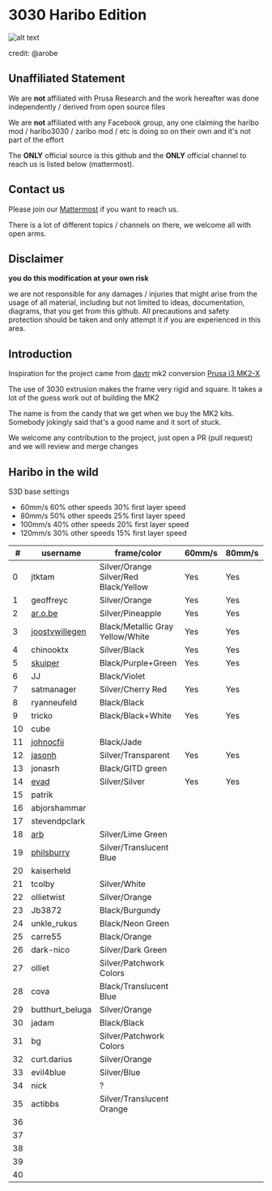 # 3030 Haribo Edition

![alt text][teaser]

[teaser]: http://i.imgur.com/pz1YWP5.jpg "3030 Haribo Edition in Black"

credit: @arobe

## Unaffiliated Statement

We are **not** affiliated with Prusa Research and the work hereafter was done independently / derived from open source files

We are **not** affiliated with any Facebook group, any one claiming the haribo mod / haribo3030 / zaribo mod / etc is doing so on their own and it's not part of the effort

The **ONLY** official source is this github and the **ONLY** official channel to reach us is listed below (mattermost).  

## Contact us

Please join our [Mattermost](http://3dprinting.community) if you want to reach us.

There is a lot of different topics / channels on there, we welcome all with open arms.

## Disclaimer

**you do this modification at your own risk**

we are not responsible for any damages / injuries that might arise from the usage of all material, including but not limited to ideas, documentation, diagrams, that you get from this github.  All precautions and safety protection should be taken and only attempt it if you are experienced in this area.

## Introduction
Inspiration for the project came from [davtr](http://www.thingiverse.com/davtr/about) mk2 conversion [Prusa i3 MK2-X](http://www.thingiverse.com/thing:1692666)

The use of 3030 extrusion makes the frame very rigid and square.  It takes a lot of the guess work out of building the MK2

The name is from the candy that we get when we buy the MK2 kits.  Somebody jokingly said that's a good name and it sort of stuck.

We welcome any contribution to the project, just open a PR (pull request) and we will review and merge changes

## Haribo in the wild

S3D base settings

- 60mm/s 60% other speeds 30% first layer speed
- 80mm/s 50% other speeds 25% first layer speed
- 100mm/s 40% other speeds 20% first layer speed
- 120mm/s 30% other speeds 15% first layer speed

|\#|username|frame/color|60mm/s|80mm/s|>100mm/s|
|-----|-----|-----|-----|-----|-----|
|0|jtktam|Silver/Orange<br/>Silver/Red<br/>Black/Yellow|Yes|Yes|Yes|
|1|geoffreyc|Silver/Orange|Yes|Yes|Yes|
|2|[ar.o.be](http://imgur.com/a/lWbZ5)|Silver/Pineapple|Yes|Yes|Yes|
|3|[joostvwillegen](http://imgur.com/a/RYOfm)|Black/Metallic Gray<br/>Yellow/White|Yes|Yes|Yes|
|4|chinooktx|Silver/Black|Yes|Yes|Yes|
|5|[skuiper](http://imgur.com/a/5j4W8)|Black/Purple+Green|Yes|Yes||
|6|JJ|Black/Violet||||
|7|satmanager|Silver/Cherry Red|Yes|Yes||
|8|ryanneufeld|Black/Black||||
|9|tricko|Black/Black+White|Yes|Yes|Yes|
|10|cube|||||
|11|[johnocfii](http://imgur.com/a/TPEzO)|Black/Jade||||
|12|[jasonh](http://imgur.com/a/vpMrx)|Silver/Transparent|Yes|Yes|Yes|
|13|jonasrh|Black/GITD green||||
|14|[evad](http://imgur.com/a/PWNlf)|Silver/Silver|Yes|Yes|Yes|
|15|patrik|||||
|16|abjorshammar|||||
|17|stevendpclark|||||
|18|[arb](http://imgur.com/a/QF9FW)|Silver/Lime Green||||
|19|[philsburry](http://imgur.com/a/lQyBh)|Silver/Translucent Blue||||
|20|kaiserheld|||||
|21|tcolby|Silver/White||||
|22|ollietwist|Silver/Orange||||
|23|Jb3872|Black/Burgundy||||
|24|unkle_rukus|Black/Neon Green||||
|25|carre55|Black/Orange||||
|26|dark-nico|Silver/Dark Green||||
|27|olliet|Silver/Patchwork Colors||||
|28|cova|Black/Translucent Blue||||
|29|butthurt_beluga|Silver/Orange||||
|30|jadam|Black/Black||||
|31|bg|Silver/Patchwork Colors||||
|32|curt.darius|Silver/Orange||||
|33|evil4blue|Silver/Blue||||
|34|nick|?||||
|35|actibbs|Silver/Translucent Orange||||
|36||||||
|37||||||
|38||||||
|39||||||
|40||||||
